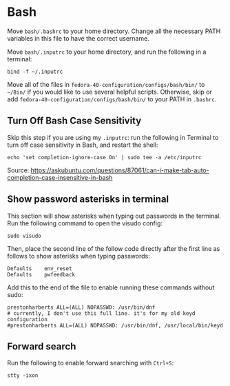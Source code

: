 # Bash

Move `bash/.bashrc` to your home directory. Change all the necessary PATH variables in this file to have the correct username.

Move `bash/.inputrc` to your home directory, and run the following in a terminal:

```
bind -f ~/.inputrc
```

Move all of the files in `fedora-40-configuration/configs/bash/bin/` to `~/Bin/` if you would like to use several helpful scripts. Otherwise, skip or add `fedora-40-configuration/configs/bash/bin/` to your PATH in `.bashrc`.

## Turn Off Bash Case Sensitivity

Skip this step if you are using my `.inputrc`: run the following in Terminal to turn off case sensitivity in Bash, and restart the shell:

```
echo 'set completion-ignore-case On' | sudo tee -a /etc/inputrc
```

Source: https://askubuntu.com/questions/87061/can-i-make-tab-auto-completion-case-insensitive-in-bash

## Show password asterisks in terminal

This section will show asterisks when typing out passwords in the terminal. Run the following command to open the visudo config:

```
sudo visudo
```

Then, place the second line of the follow code directly after the first line as follows to show asterisks when typing passwords:

```
Defaults    env_reset
Defaults    pwfeedback
```

Add this to the end of the file to enable running these commands without sudo:

```
prestonharberts ALL=(ALL) NOPASSWD: /usr/bin/dnf
# currently, I don't use this full line. it's for my old keyd configuration
#prestonharberts ALL=(ALL) NOPASSWD: /usr/bin/dnf, /usr/local/bin/keyd
```

## Forward search

Run the following to enable forward searching with `Ctrl+S`:

```
stty -ixon
```
